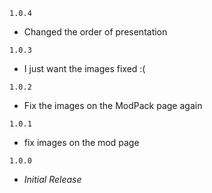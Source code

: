 `1.0.4`
- Changed the order of presentation

`1.0.3`
- I just want the images fixed :(

`1.0.2`
- Fix the images on the ModPack page again

`1.0.1`
- fix images on the mod page

`1.0.0`
- *Initial  Release*

